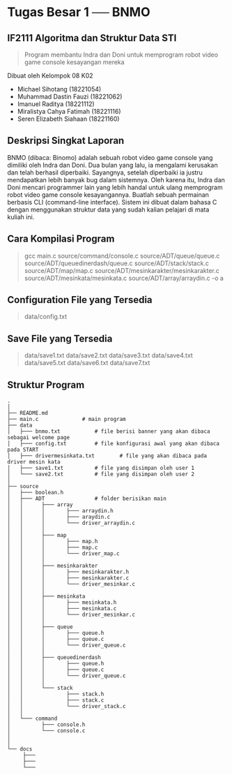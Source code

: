 # Tugas Besar 1 ── BNMO
## IF2111 Algoritma dan Struktur Data STI

> Program membantu Indra dan Doni untuk memprogram 
> robot video game console kesayangan mereka

Dibuat oleh Kelompok 08 K02

- Michael Sihotang (18221054)
- Muhammad Dastin Fauzi (18221062)
- Imanuel Raditya (18221112)
- Miralistya Cahya Fatimah (18221116)
- Seren Elizabeth Siahaan (18221160)

## Deskripsi Singkat Laporan
BNMO (dibaca: Binomo) adalah sebuah robot video game console yang dimiliki oleh Indra dan Doni. Dua bulan yang lalu, ia mengalami kerusakan dan telah berhasil diperbaiki. Sayangnya, setelah diperbaiki ia justru mendapatkan lebih banyak bug dalam sistemnya. Oleh karena itu, Indra dan Doni mencari programmer lain yang lebih handal untuk ulang memprogram robot video game console kesayangannya. Buatlah sebuah permainan berbasis CLI (command-line interface). Sistem ini dibuat dalam bahasa C dengan menggunakan struktur data yang sudah kalian pelajari di mata kuliah ini. 

## Cara Kompilasi Program
> gcc main.c source/command/console.c source/ADT/queue/queue.c source/ADT/queuedinerdash/queue.c source/ADT/stack/stack.c source/ADT/map/map.c source/ADT/mesinkarakter/mesinkarakter.c source/ADT/mesinkata/mesinkata.c source/ADT/array/arraydin.c -o a

## Configuration File yang Tersedia
> data/config.txt

## Save File yang Tersedia
> data/save1.txt
> data/save2.txt
> data/save3.txt
> data/save4.txt
> data/save5.txt
> data/save6.txt
> data/save7.txt

## Struktur Program
```
.
│
├── README.md
├── main.c				# main program
├── data
│   ├─── bnmo.txt 			# file berisi banner yang akan dibaca sebagai welcome page
│   ├─── config.txt			# file konfigurasi awal yang akan dibaca pada START
│   ├─── drivermesinkata.txt		# file yang akan dibaca pada driver mesin kata
│   ├─── save1.txt			# file yang disimpan oleh user 1
│   └─── save2.txt			# file yang disimpan oleh user 2
│ 
├── source
│   ├─── boolean.h
│   ├─── ADT				# folder berisikan main
│   │      ├─── array
│   │      │       ├─── arraydin.h
│   │      │       ├─── araydin.c
│   │      │       └─── driver_arraydin.c
│   │      │
│   │      ├─── map
│   │      │       ├─── map.h
│   │      │       ├─── map.c
│   │      │       └─── driver_map.c
│   │      │
│   │      ├─── mesinkarakter
│   │      │       ├─── mesinkarakter.h
│   │      │       ├─── mesinkarakter.c
│   │      │       └─── driver_mesinkar.c
│   │      │
│   │      ├─── mesinkata
│   │      │       ├─── mesinkata.h
│   │      │       ├─── mesinkata.c
│   │      │       └─── driver_mesinkar.c
│   │      │
│   │      ├─── queue
│   │      │       ├─── queue.h
│   │      │       ├─── queue.c
│   │      │       └─── driver_queue.c
│   │      │
│   │      ├─── queuedinerdash
│   │      │       ├─── queue.h
│   │      │       ├─── queue.c
│   │      │       └─── driver_queue.c
│   │      │
│   │      └─── stack
│   │              ├─── stack.h
│   │              ├─── stack.c
│   │              └─── driver_stack.c
│   │
│   └─── command
│          ├─── console.h
│          └─── console.c
│
│
└── docs 
     ├─── 
     ├───
     └───
 ```
